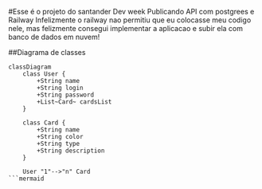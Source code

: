 #Esse é o projeto do santander Dev week Publicando API com postgrees e Railway
Infelizmente o railway nao permitiu que eu colocasse meu codigo nele, mas felizmente consegui implementar a aplicacao e subir ela com banco de dados em nuvem!

##Diagrama de classes
```mermaid
classDiagram
    class User {
        +String name
        +String login
        +String password
        +List~Card~ cardsList
    }

    class Card {
        +String name
        +String color
        +String type
        +String description
    }

    User "1"-->"n" Card
```mermaid
